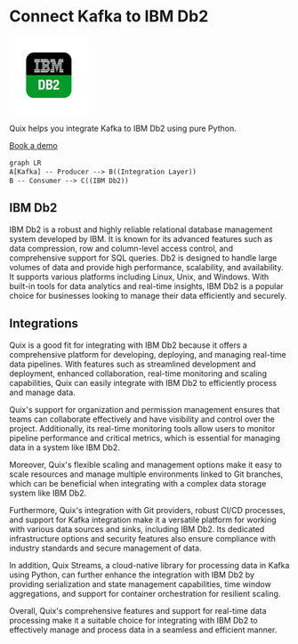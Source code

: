 # Connect Kafka to IBM Db2

![](./images/logo_1.jpg)

Quix helps you integrate Kafka to IBM Db2 using pure Python.

<div>
<a class="md-button md-button--primary" href="https://share.hsforms.com/1iW0TmZzKQMChk0lxd_tGiw4yjw2?__hstc=175542013.2303933fbd746c0ac86d9ccbe9bc9100.1728383268831.1729603416735.1729620918855.31&__hssc=175542013.1.1729620918855&__hsfp=2132701734" target="_blank" style="margin-right:.5rem;">Book a demo</a>
<br/>
</div>

```mermaid
graph LR
A[Kafka] -- Producer --> B((Integration Layer))
B -- Consumer --> C((IBM Db2))
```

## IBM Db2

IBM Db2 is a robust and highly reliable relational database management system developed by IBM. It is known for its advanced features such as data compression, row and column-level access control, and comprehensive support for SQL queries. Db2 is designed to handle large volumes of data and provide high performance, scalability, and availability. It supports various platforms including Linux, Unix, and Windows. With built-in tools for data analytics and real-time insights, IBM Db2 is a popular choice for businesses looking to manage their data efficiently and securely.

## Integrations

Quix is a good fit for integrating with IBM Db2 because it offers a comprehensive platform for developing, deploying, and managing real-time data pipelines. With features such as streamlined development and deployment, enhanced collaboration, real-time monitoring and scaling capabilities, Quix can easily integrate with IBM Db2 to efficiently process and manage data.

Quix's support for organization and permission management ensures that teams can collaborate effectively and have visibility and control over the project. Additionally, its real-time monitoring tools allow users to monitor pipeline performance and critical metrics, which is essential for managing data in a system like IBM Db2.

Moreover, Quix's flexible scaling and management options make it easy to scale resources and manage multiple environments linked to Git branches, which can be beneficial when integrating with a complex data storage system like IBM Db2.

Furthermore, Quix's integration with Git providers, robust CI/CD processes, and support for Kafka integration make it a versatile platform for working with various data sources and sinks, including IBM Db2. Its dedicated infrastructure options and security features also ensure compliance with industry standards and secure management of data.

In addition, Quix Streams, a cloud-native library for processing data in Kafka using Python, can further enhance the integration with IBM Db2 by providing serialization and state management capabilities, time window aggregations, and support for container orchestration for resilient scaling.

Overall, Quix's comprehensive features and support for real-time data processing make it a suitable choice for integrating with IBM Db2 to effectively manage and process data in a seamless and efficient manner.

